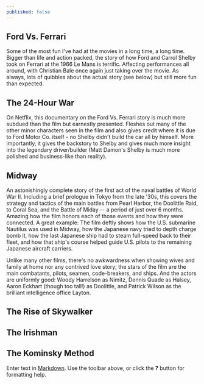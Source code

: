 ```yaml
---
published: false
---
```

## Ford Vs. Ferrari

Some of the most fun I've had at the movies in a long time, a long time. Bigger than life and action packed, the story of how Ford and Carrol Shelby took on Ferrari at the 1966 Le Mans is terrific. Affecting performances all around, with Christian Bale once again just taking over the movie. As always, lots of quibbles about the actual story (see below) but still more fun than expected. 

## The 24-Hour War

On Netflix, this documentary on the Ford Vs. Ferrari story is much more subdued than the film but earnestly presented. Fleshes out many of the other minor characters seen in the film and also gives credit where it is due to Ford Motor Co. itself - no Shelby didn't build the car all by himself. More importantly, it gives the backstory to Shelby and gives much more insight into the legendary driver/builder (Matt Damon's Shelby is much more polished and business-like than reality). 

## Midway

An astonishingly complete story of the first act of the naval battles of World War II. Including a brief prologue in Tokyo from the late '30s, this covers the strategy and tactics of the main battles from Pearl Harbor, the Doolittle Raid, to Coral Sea, and the Battle of Miday -- a period of just over 6 months. Amazing how the film honors each of those events and how they were connected. A great example: The film deftly shows how the U.S. submarine Nautilus was used in Midway, how the Japanese navy tried to depth charge bomb it, how the last Japanese ship had to steam full-speed back to their fleet, and how that ship's course helped guide U.S. pilots to the remaining Japanese aircraft carriers. 

Unlike many other films, there's no awkwardness when showing wives and family at home nor any contrived love story; the stars of the film are the main combatants, pilots, seamen, code-breakers, and ships. And the actors are uniformly good: Woody Harrelson as Nimitz, Dennis Quade as Halsey, Aaron Eckhart (though too tall!) as Doolittle, and Patrick Wilson as the brilliant intelligence office Layton.

## The Rise of Skywalker

## The Irishman

## The Kominsky Method

Enter text in [Markdown](http://daringfireball.net/projects/markdown/). Use the toolbar above, or click the **?** button for formatting help.
